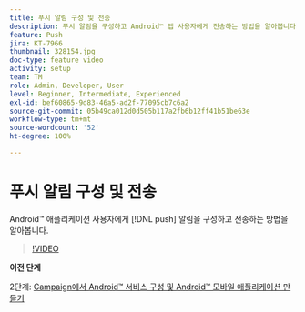 ```yaml
---
title: 푸시 알림 구성 및 전송
description: 푸시 알림을 구성하고 Android™ 앱 사용자에게 전송하는 방법을 알아봅니다.
feature: Push
jira: KT-7966
thumbnail: 328154.jpg
doc-type: feature video
activity: setup
team: TM
role: Admin, Developer, User
level: Beginner, Intermediate, Experienced
exl-id: bef60865-9d83-46a5-ad2f-77095cb7c6a2
source-git-commit: 05b49ca012d0d505b117a2fb6b12ff41b51be63e
workflow-type: tm+mt
source-wordcount: '52'
ht-degree: 100%

---
```


# 푸시 알림 구성 및 전송

Android™ 애플리케이션 사용자에게 [!DNL push] 알림을 구성하고 전송하는 방법을 알아봅니다.

>[!VIDEO](https://video.tv.adobe.com/v/328154?quality=12&learn=on)

**이전 단계**

2단계: [Campaign에서 Android™ 서비스 구성 및 Android™ 모바일 애플리케이션 만들기](/help/tutorial-get-started-with-push-notifications-for-android/configure-an-android-service-in-campaign.md)
